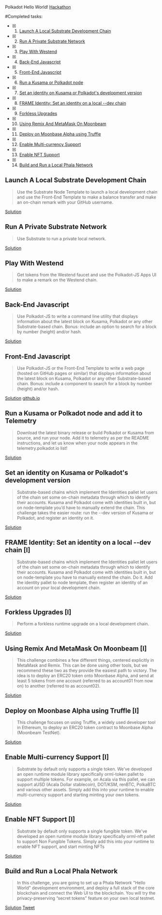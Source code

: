 Polkadot Hello World!  [Hackathon](https://gitcoin.co/hackathon/polkadot/projects)

#Completed tasks:
- [x] 1. [Launch A Local Substrate Development Chain](#launch)
- [x] 2. [Run A Private Substrate Network](#private)
- [x] 3. [Play With Westend](#westend)
- [x] 4. [Back-End Javascript](#backend)
- [x] 5. [Front-End Javascript](#frontend)
- [x] 6. [Run a Kusama or Polkadot node](#telemetry)
- [x] 7. [Set an identity on Kusama or Polkadot's development version](#identity)
- [x] 8. [FRAME Identity: Set an identity on a local --dev chain](#frameidentity)
- [x] 9. [Forkless Upgrades](#forkless)
- [x] 10. [Using Remix And MetaMask On Moonbeam](#moonbeam)
- [x] 11. [Deploy on Moonbase Alpha using Truffle](#moonbeamtruffle)
- [x] 12. [Enable Multi-currency Support](#multicurrency)
- [x] 13. [Enable NFT Support](#nft)
- [x] 14. [Build and Run a Local Phala Network](#phala)



## Launch A Local Substrate Development Chain <a name="launch"></a>
>Use the Substrate Node Template to launch a local development chain and use the Front-End Template to make a balance transfer and make an on-chain remark with your GitHub username.

[Solution](https://github.com/Maar-io/polkadot-gitcoin-hack/blob/main/transfer.jpg)

## Run A Private Substrate Network <a name="private"></a>
>Use Substrate to run a private local network.

[Solution](https://github.com/Maar-io/polkadot-gitcoin-hack/blob/main/PrivateNetwork.jpg)

## Play With Westend <a name="westend"></a>
>Get tokens from the Westend faucet and use the Polkadot-JS Apps UI to make a remark on the Westend chain.

[Solution](https://westend.subscan.io/extrinsic/0xeac5d9ab557dc78e638e184c24e494131b6f21ec3d7ffffd1bef74e7bf4d631f)

## Back-End Javascript <a name="backend"></a>
>Use Polkadot-JS to write a command line utility that displays information about the latest block on Kusama, Polkadot or any other Substrate-based chain. Bonus: include an option to search for a block by number (height) and/or hash.

[Solution](https://github.com/Maar-io/polkadot-gitcoin-hack/tree/main/Back-End%20Javascript)

## Front-End Javascript <a name="frontend"></a>
>Use Polkadot-JS or the Front-End Template to write a web page (hosted on GitHub pages or similar) that displays information about the latest block on Kusama, Polkadot or any other Substrate-based chain. Bonus: include a component to search for a block by number (height) and/or hash.

[Solution](https://github.com/Maar-io/substrate-front-end-template) 
[github.io](https://maar-io.github.io/substrate-front-end-template/)

## Run a Kusama or Polkadot node and add it to Telemetry <a name="telemetry"></a>
>Download the latest binary release or build Polkadot or Kusama from source, and run your node. Add it to telemetry as per the README instructions, and let us know when your node appears in the telemetry.polkadot.io list!

[Solution](https://github.com/Maar-io/polkadot-gitcoin-hack/blob/main/telemetry-kusama.jpg)

## Set an identity on Kusama or Polkadot's development version <a name="identity"></a>
>Substrate-based chains which implement the Identities pallet let users of the chain set some on-chain metadata through which to identify their accounts. Kusama and Polkadot come with identities built in, but on node-template you’d have to manually extend the chain. This challenge takes the easier route: run the --dev version of Kusama or Polkadot, and register an identity on it.

[Solution](https://github.com/Maar-io/polkadot-gitcoin-hack/blob/main/onChainIdentity.jpg)

## FRAME Identity: Set an identity on a local --dev chain [I] <a name="frameidentity"></a>
>Substrate-based chains which implement the Identities pallet let users of the chain set some on-chain metadata through which to identify their accounts. Kusama and Polkadot come with identities built in, but on node-template you have to manually extend the chain. Do it. Add the identity pallet to node template, then register an identity of an account on your local development chain.

[Solution](https://github.com/Maar-io/polkadot-gitcoin-hack/blob/main/FrameIdentityOnLocalDevChain.png)

## Forkless Upgrades [I] <a name="forkless"></a>
>Perform a forkless runtime upgrade on a local development chain.

[Solution](https://github.com/Maar-io/polkadot-gitcoin-hack/blob/main/forkless.png)

## Using Remix And MetaMask On Moonbeam [I] <a name="moonbeam"></a>
>This challenge combines a few different things, centered explicitly in MetaMask and Remix. This can be done using other tools, but we recommend these two as they provide the easiest path to victory. The idea is to deploy an ERC20 token onto Moonbase Alpha, and send at least 5 tokens from one account (referred to as account01 from now on) to another (referred to as account02).

[Solution](https://github.com/Maar-io/polkadot-gitcoin-hack/blob/main/checkContract.md)

## Deploy on Moonbase Alpha using Truffle [I] <a name="moonbeamtruffle"></a>
>This challenge focuses on using Truffle, a widely used developer tool in Ethereum, to deploy an ERC20 token contract to Moonbase Alpha (Moonbeam TestNet).

[Solution](https://github.com/Maar-io/polkadot-gitcoin-hack/blob/main/moonbaseTruffle.txt)

## Enable Multi-currency Support [I] <a name="multicurrency"></a>
>Substrate by default only supports a single token. We've developed an open runtime module library specifically orml-token pallet to support multiple tokens. For example, on Acala via this pallet, we can support aUSD (Acala Dollar stablecoin), DOT/KSM, renBTC, PolkaBTC and various other assets. Simply add this into your runtime to enable multi-currency support and starting minting your own tokens.

[Solution](https://github.com/Maar-io/substrate-multicurrency)

## Enable NFT Support [I] <a name="nft"></a>
>Substrate by default only supports a single fungible token. We've developed an open runtime module library specifically orml-nft pallet to support Non Fungible Tokens. Simply add this into your runtime to enable NFT support, and start minting NFTs 

[Solution](https://github.com/Maar-io/substrate-nft)

## Build and Run a Local Phala Network <a name="phala"></a>
>In this challenge, you are going to set up a Phala Network "Hello World" development environment, and deploy a full stack of the core blockchain and connect the Web UI to the blockchain. You will try the privacy-preserving “secret tokens” feature on your own local testnet.

[Solution](https://github.com/Maar-io/polkadot-gitcoin-hack/blob/main/Phala-network.md)
[Tweet](https://twitter.com/mariovuk/status/1322645734022406146?s=20)
